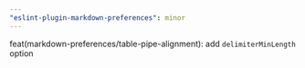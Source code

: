 ```yaml
---
"eslint-plugin-markdown-preferences": minor
---
```


feat(markdown-preferences/table-pipe-alignment): add `delimiterMinLength` option
